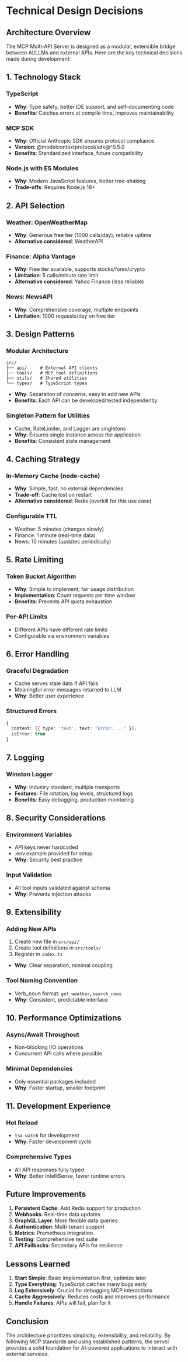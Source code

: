 # Technical Design Decisions

## Architecture Overview

The MCP Multi-API Server is designed as a modular, extensible bridge between AI/LLMs and external APIs. Here are the key technical decisions made during development:

## 1. Technology Stack

### TypeScript
- **Why**: Type safety, better IDE support, and self-documenting code
- **Benefits**: Catches errors at compile time, improves maintainability

### MCP SDK
- **Why**: Official Anthropic SDK ensures protocol compliance
- **Version**: @modelcontextprotocol/sdk@^0.5.0
- **Benefits**: Standardized interface, future compatibility

### Node.js with ES Modules
- **Why**: Modern JavaScript features, better tree-shaking
- **Trade-offs**: Requires Node.js 18+

## 2. API Selection

### Weather: OpenWeatherMap
- **Why**: Generous free tier (1000 calls/day), reliable uptime
- **Alternative considered**: WeatherAPI

### Finance: Alpha Vantage
- **Why**: Free tier available, supports stocks/forex/crypto
- **Limitation**: 5 calls/minute rate limit
- **Alternative considered**: Yahoo Finance (less reliable)

### News: NewsAPI
- **Why**: Comprehensive coverage, multiple endpoints
- **Limitation**: 1000 requests/day on free tier

## 3. Design Patterns

### Modular Architecture
```
src/
├── api/     # External API clients
├── tools/   # MCP tool definitions
├── utils/   # Shared utilities
└── types/   # TypeScript types
```
- **Why**: Separation of concerns, easy to add new APIs
- **Benefits**: Each API can be developed/tested independently

### Singleton Pattern for Utilities
- Cache, RateLimiter, and Logger are singletons
- **Why**: Ensures single instance across the application
- **Benefits**: Consistent state management

## 4. Caching Strategy

### In-Memory Cache (node-cache)
- **Why**: Simple, fast, no external dependencies
- **Trade-off**: Cache lost on restart
- **Alternative considered**: Redis (overkill for this use case)

### Configurable TTL
- Weather: 5 minutes (changes slowly)
- Finance: 1 minute (real-time data)
- News: 10 minutes (updates periodically)

## 5. Rate Limiting

### Token Bucket Algorithm
- **Why**: Simple to implement, fair usage distribution
- **Implementation**: Count requests per time window
- **Benefits**: Prevents API quota exhaustion

### Per-API Limits
- Different APIs have different rate limits
- Configurable via environment variables

## 6. Error Handling

### Graceful Degradation
- Cache serves stale data if API fails
- Meaningful error messages returned to LLM
- **Why**: Better user experience

### Structured Errors
```typescript
{
  content: [{ type: 'text', text: 'Error: ...' }],
  isError: true
}
```

## 7. Logging

### Winston Logger
- **Why**: Industry standard, multiple transports
- **Features**: File rotation, log levels, structured logs
- **Benefits**: Easy debugging, production monitoring

## 8. Security Considerations

### Environment Variables
- API keys never hardcoded
- .env.example provided for setup
- **Why**: Security best practice

### Input Validation
- All tool inputs validated against schema
- **Why**: Prevents injection attacks

## 9. Extensibility

### Adding New APIs
1. Create new file in `src/api/`
2. Create tool definitions in `src/tools/`
3. Register in `index.ts`
- **Why**: Clear separation, minimal coupling

### Tool Naming Convention
- Verb_noun format: `get_weather`, `search_news`
- **Why**: Consistent, predictable interface

## 10. Performance Optimizations

### Async/Await Throughout
- Non-blocking I/O operations
- Concurrent API calls where possible

### Minimal Dependencies
- Only essential packages included
- **Why**: Faster startup, smaller footprint

## 11. Development Experience

### Hot Reload
- `tsx watch` for development
- **Why**: Faster development cycle

### Comprehensive Types
- All API responses fully typed
- **Why**: Better IntelliSense, fewer runtime errors

## Future Improvements

1. **Persistent Cache**: Add Redis support for production
2. **Webhooks**: Real-time data updates
3. **GraphQL Layer**: More flexible data queries
4. **Authentication**: Multi-tenant support
5. **Metrics**: Prometheus integration
6. **Testing**: Comprehensive test suite
7. **API Fallbacks**: Secondary APIs for resilience

## Lessons Learned

1. **Start Simple**: Basic implementation first, optimize later
2. **Type Everything**: TypeScript catches many bugs early
3. **Log Extensively**: Crucial for debugging MCP interactions
4. **Cache Aggressively**: Reduces costs and improves performance
5. **Handle Failures**: APIs will fail, plan for it

## Conclusion

The architecture prioritizes simplicity, extensibility, and reliability. By following MCP standards and using established patterns, the server provides a solid foundation for AI-powered applications to interact with external services.